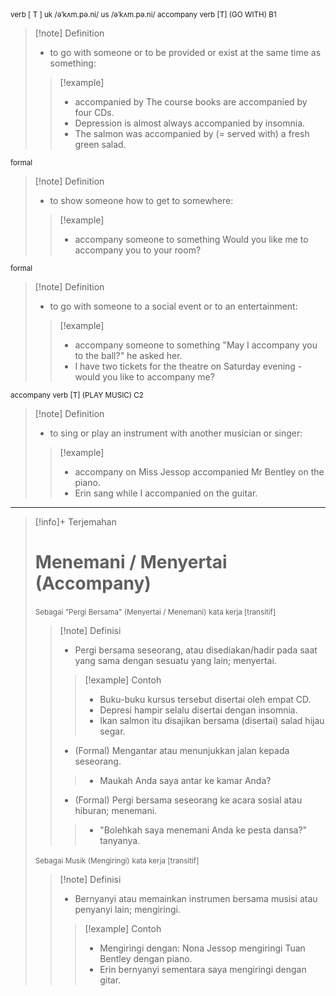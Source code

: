 <small>
verb [ T ]
uk  /əˈkʌm.pə.ni/ us  /əˈkʌm.pə.ni/
accompany verb [T] (GO WITH)
B1
</small>

>[!note] Definition
>-  to go with someone or to be provided or exist at the same time as something:
> > [!example] 
> > - accompanied by The course books are accompanied by four CDs.
> > - Depression is almost always accompanied by insomnia.
> > - The salmon was accompanied by (= served with) a fresh green salad.

<small>
formal
</small>

>[!note] Definition
>-  to show someone how to get to somewhere:
> > [!example] 
> > - accompany someone to something Would you like me to accompany you to your room?

<small>
formal
</small>

>[!note] Definition
>-  to go with someone to a social event or to an entertainment:
> > [!example] 
> > - accompany someone to something "May I accompany you to the ball?" he asked her.
> > - I have two tickets for the theatre on Saturday evening - would you like to accompany me?

<small>
accompany verb [T] (PLAY MUSIC)
C2
</small>

>[!note] Definition
>-  to sing or play an instrument with another musician or singer:
> > [!example] 
> > - accompany on Miss Jessop accompanied Mr Bentley on the piano.
> > - Erin sang while I accompanied on the guitar.

---

>[!info]+ Terjemahan
> # Menemani / Menyertai (Accompany)
><small>Sebagai "Pergi Bersama" (Menyertai / Menemani)</small>
><small>kata kerja [transitif]</small>
> > [!note] Definisi
> > - Pergi bersama seseorang, atau disediakan/hadir pada saat yang sama dengan sesuatu yang lain; menyertai.
> > > [!example] Contoh
> > > - Buku-buku kursus tersebut disertai oleh empat CD.
> > > - Depresi hampir selalu disertai dengan insomnia.
> > > - Ikan salmon itu disajikan bersama (disertai) salad hijau segar.
> > - (Formal) Mengantar atau menunjukkan jalan kepada seseorang.
> > > - Maukah Anda saya antar ke kamar Anda?
> > - (Formal) Pergi bersama seseorang ke acara sosial atau hiburan; menemani.
> > > - "Bolehkah saya menemani Anda ke pesta dansa?" tanyanya.
>
>
><small>Sebagai Musik (Mengiringi)</small>
><small>kata kerja [transitif]</small>
> > [!note] Definisi
> > - Bernyanyi atau memainkan instrumen bersama musisi atau penyanyi lain; mengiringi.
> > > [!example] Contoh
> > > - Mengiringi dengan: Nona Jessop mengiringi Tuan Bentley dengan piano.
> > > - Erin bernyanyi sementara saya mengiringi dengan gitar.